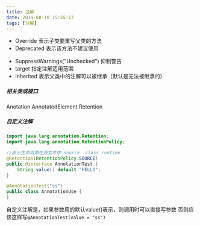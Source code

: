 ```yaml
---
title: 注解
date: 2019-08-10 15:55:17
tags: [注解]
---
```

- Override 表示子类要重写父类的方法
- Deprecated 表示该方法不建议使用
<!--more-->
- SuppressWarnings("Unchecked") 抑制警告
- target 指定注解适用范围
- Inherited 表示父类中的注解可以被继承（默认是无法被继承的）

##### 相关类或接口
Anotation  AnnotatedElement  Retention

##### 自定义注解
  ```java
  import java.lang.annotation.Retention;
  import java.lang.annotation.RetentionPolicy;

  //表示生命周期在源文件中 source  class runtime
  @Retention(RetentionPolicy.SOURCE)
  public @interface AnnotationTest {
      String value() default "HELLO";
  }
  ```
  ```java
  @AnnotationTest("ss")
  public class AnnotationUse {
  }
  ```

自定义注解是，如果参数用的默认value()表示，则调用时可以直接写参数
否则应该这样写`@AnnotationTest(value = "ss")`
